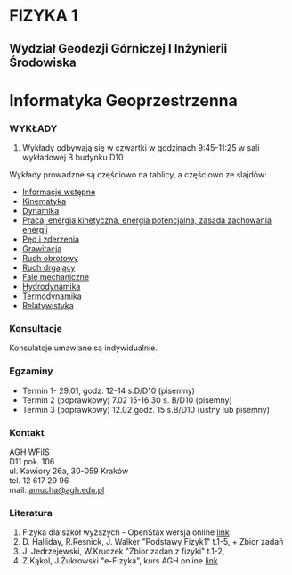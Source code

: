 # FIZYKA 1
## Wydział Geodezji Górniczej I Inżynierii Środowiska
# Informatyka Geoprzestrzenna


### WYKŁADY

1. Wykłady odbywają się w czwartki w godzinach 9:45-11:25 w sali wykładowej B budynku D10  

<!--
- Elektrostatyka 1 [wykład](IZPP_1_Elektrostatyka_1.pdf)
- Elektrostatyka 2 [wykład](IZPP_2_Elektrostatyka_2.pdf)
- Obwody prądu stałego [wykład](IZPP_3_Prad.pdf)
- Pole magnetyczne 1 [wykład](IZPP_4_Pole_magnetyczne_1.pdf)
- Pole magnetyczne 2 [wykład](IZPP_5_Pole_magnetyczne_2.pdf)
- Fale elektromagnetyczne [wykład](IZPP_6_FaleElektromagnetycze.pdf)
- Optyka [wykład](IZPP_7_Optyka.pdf)
- Zjawiska kwantowe [wykład](IZPP_8_Kwanty.pdf)
- Atomy i budowa materii [wykład](IZPP_9_Atomy_CialaStale.pdf)
- Rozważania o fizyce jądrowej [wykład](IZPP_10_Fiz_Jadrowa.pdf)
-->

Wykłady prowadzne są częściowo na tablicy, a częściowo ze slajdów: 

- [Informacje wstępne](GIN_Wstep_1.pdf)
- [Kinematyka](GIN_1_Kinematyka.pdf)
- [Dynamika](GIN_2_Dynamika.pdf)
- [Praca, energia kinetyczna, energia potencjalna, zasada zachowania energii](GIN_3_PracaEnergia.pdf)
- [Pęd i zderzenia](GIN_4_PedZderzenia.pdf)
- [Grawitacja](GIN_5_Grawitacja.pdf) 
- [Ruch obrotowy](GIN_5_RuchObrotowy.pdf) 
- [Ruch drgający](GIN_7_Drgania.pdf) 
- [Fale mechaniczne](GIN_8_Fale.pdf)
- [Hydrodynamika](GIN_9_Hydrodynamika.pdf)
- [Termodynamika](GIN_10_Termodynamika.pdf)
- [Relatywistyka](GIN_9_Relatywistyka.pdf)




### Konsultacje 
Konsulatcje umawiane są indywidualnie.

### Egzaminy 
- Termin 1- 29.01, godz. 12-14 s.D/D10 (pisemny)
- Termin 2 (poprawkowy) 7.02 15-16:30 s. B/D10 (pisemny)
- Termin 3 (poprawkowy) 12.02 godz. 15 s.B/D10 (ustny lub pisemny)
### Kontakt
AGH WFiIS <br>
D11 pok. 106 <br>
ul. Kawiory 26a, 30-059 Kraków <br>
tel. 12 617 29 96 <br>
mail: amucha@agh.edu.pl

### Literatura
1. Fizyka dla szkół wyższych - OpenStax wersja online [link](https://openstax.pl/podreczniki)
2. D. Halliday, R.Resnick, J. Walker "Podstawy Fizyk1" t.1-5, + Zbior zadań
3. J. Jedrzejewski, W.Kruczek "Zbior zadan z fizyki" t.1-2,
4. Z.Kąkol, J.Żukrowski "e-Fizyka", kurs AGH online [link](http://galaxy.agh.edu.pl/~kakol/efizyka_pl.html)




